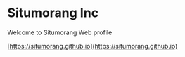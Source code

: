 # Situmorang Inc 

Welcome to Situmorang Web profile 

[https://situmorang.github.io](https://situmorang.github.io)
